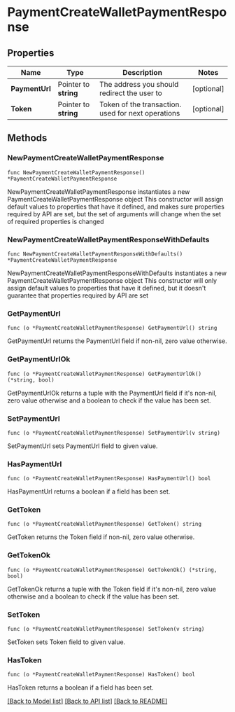 # PaymentCreateWalletPaymentResponse

## Properties

Name | Type | Description | Notes
------------ | ------------- | ------------- | -------------
**PaymentUrl** | Pointer to **string** | The address you should redirect the user to | [optional] 
**Token** | Pointer to **string** | Token of the transaction. used for next operations | [optional] 

## Methods

### NewPaymentCreateWalletPaymentResponse

`func NewPaymentCreateWalletPaymentResponse() *PaymentCreateWalletPaymentResponse`

NewPaymentCreateWalletPaymentResponse instantiates a new PaymentCreateWalletPaymentResponse object
This constructor will assign default values to properties that have it defined,
and makes sure properties required by API are set, but the set of arguments
will change when the set of required properties is changed

### NewPaymentCreateWalletPaymentResponseWithDefaults

`func NewPaymentCreateWalletPaymentResponseWithDefaults() *PaymentCreateWalletPaymentResponse`

NewPaymentCreateWalletPaymentResponseWithDefaults instantiates a new PaymentCreateWalletPaymentResponse object
This constructor will only assign default values to properties that have it defined,
but it doesn't guarantee that properties required by API are set

### GetPaymentUrl

`func (o *PaymentCreateWalletPaymentResponse) GetPaymentUrl() string`

GetPaymentUrl returns the PaymentUrl field if non-nil, zero value otherwise.

### GetPaymentUrlOk

`func (o *PaymentCreateWalletPaymentResponse) GetPaymentUrlOk() (*string, bool)`

GetPaymentUrlOk returns a tuple with the PaymentUrl field if it's non-nil, zero value otherwise
and a boolean to check if the value has been set.

### SetPaymentUrl

`func (o *PaymentCreateWalletPaymentResponse) SetPaymentUrl(v string)`

SetPaymentUrl sets PaymentUrl field to given value.

### HasPaymentUrl

`func (o *PaymentCreateWalletPaymentResponse) HasPaymentUrl() bool`

HasPaymentUrl returns a boolean if a field has been set.

### GetToken

`func (o *PaymentCreateWalletPaymentResponse) GetToken() string`

GetToken returns the Token field if non-nil, zero value otherwise.

### GetTokenOk

`func (o *PaymentCreateWalletPaymentResponse) GetTokenOk() (*string, bool)`

GetTokenOk returns a tuple with the Token field if it's non-nil, zero value otherwise
and a boolean to check if the value has been set.

### SetToken

`func (o *PaymentCreateWalletPaymentResponse) SetToken(v string)`

SetToken sets Token field to given value.

### HasToken

`func (o *PaymentCreateWalletPaymentResponse) HasToken() bool`

HasToken returns a boolean if a field has been set.


[[Back to Model list]](../README.md#documentation-for-models) [[Back to API list]](../README.md#documentation-for-api-endpoints) [[Back to README]](../README.md)


